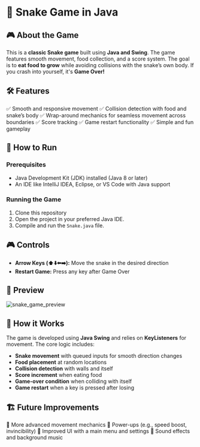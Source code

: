 # 🐍 Snake Game in Java

## 🎮 About the Game
This is a **classic Snake game** built using **Java and Swing**. The game features smooth movement, food collection, and a score system. The goal is to **eat food to grow** while avoiding collisions with the snake’s own body. If you crash into yourself, it's **Game Over!**

## 🛠️ Features
✅ Smooth and responsive movement
✅ Collision detection with food and snake’s body
✅ Wrap-around mechanics for seamless movement across boundaries
✅ Score tracking
✅ Game restart functionality
✅ Simple and fun gameplay

## 🚀 How to Run
### **Prerequisites**
- Java Development Kit (JDK) installed (Java 8 or later)
- An IDE like IntelliJ IDEA, Eclipse, or VS Code with Java support

### **Running the Game**
1. Clone this repository
2. Open the project in your preferred Java IDE.
3. Compile and run the `Snake.java` file.

## 🎮 Controls
- **Arrow Keys (⬆️⬇️⬅️➡️):** Move the snake in the desired direction
- **Restart Game:** Press any key after Game Over

## 📸 Preview
![snake_game_preview](https://github.com/user-attachments/assets/snake_preview.png)

## 🔧 How it Works
The game is developed using **Java Swing** and relies on **KeyListeners** for movement. The core logic includes:
- **Snake movement** with queued inputs for smooth direction changes
- **Food placement** at random locations
- **Collision detection** with walls and itself
- **Score increment** when eating food
- **Game-over condition** when colliding with itself
- **Game restart** when a key is pressed after losing

## 🏗️ Future Improvements
🔹 More advanced movement mechanics
🔹 Power-ups (e.g., speed boost, invincibility)
🔹 Improved UI with a main menu and settings
🔹 Sound effects and background music

